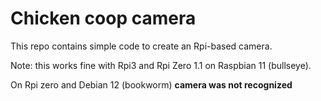# Chicken coop camera


This repo contains simple code to create an Rpi-based camera.

Note: this works fine with Rpi3 and Rpi Zero 1.1 on Raspbian 11 (bullseye).  

On Rpi zero and Debian 12 (bookworm) **camera was not recognized**
